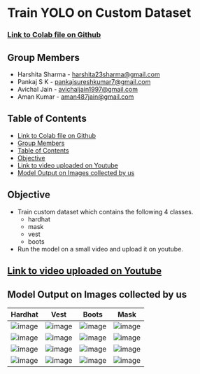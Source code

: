 # Train YOLO on Custom Dataset

### [Link to Colab file on Github](https://github.com/amanjain487/tsai-eva6/blob/main/Assignments/S11/Train%20YOLO%20on%20Custom%20Dataset/Train_YOLOv3_on_Custom_Dataset.ipynb)

## Group Members
- Harshita Sharma - harshita23sharma@gmail.com
- Pankaj S K - pankajsureshkumar7@gmail.com
- Avichal Jain - avichaljain1997@gmail.com
- Aman Kumar - aman487jain@gmail.com

## Table of Contents
- [Link to Colab file on Github](https://github.com/amanjain487/tsai-eva6/tree/main/Assignments/S11/Train%20YOLO%20on%20Custom%20Dataset#link-to-colab-file-on-github)
- [Group Members](https://github.com/amanjain487/tsai-eva6/tree/main/Assignments/S11/Train%20YOLO%20on%20Custom%20Dataset#group-members)
- [Table of Contents](https://github.com/amanjain487/tsai-eva6/tree/main/Assignments/S11/Train%20YOLO%20on%20Custom%20Dataset#table-of-contents)
- [Objective](https://github.com/amanjain487/tsai-eva6/tree/main/Assignments/S11/Train%20YOLO%20on%20Custom%20Dataset#objective)
- [Link to video uploaded on Youtube](https://github.com/amanjain487/tsai-eva6/tree/main/Assignments/S11/Train%20YOLO%20on%20Custom%20Dataset#link-to-video-uploaded-on-youtube)
- [Model Output on Images collected by us](https://github.com/amanjain487/tsai-eva6/tree/main/Assignments/S11/Train%20YOLO%20on%20Custom%20Dataset#model-output-on-images-collected-by-us)

## Objective
- Train custom dataset which contains the following 4 classes.
  - hardhat
  - mask
  - vest
  - boots
- Run the model on a small video and upload it on youtube.

## [Link to video uploaded on Youtube](https://youtu.be/D4RQ7Rkrass)

## Model Output on Images collected by us
|Hardhat|Vest|Boots|Mask|
|-------|----|-----|----|
|![image](https://user-images.githubusercontent.com/46129975/126696928-bbf13925-9db0-4078-871c-2b9752ce84e5.png)|![image](https://user-images.githubusercontent.com/46129975/126699663-70cb0b98-6869-4bcd-ab8e-678182ad8a35.png)|![image](https://user-images.githubusercontent.com/46129975/126696712-2a39fe54-7360-493d-8d1d-48ede505b83f.png)|![image](https://user-images.githubusercontent.com/46129975/126699785-8b118a44-d4b2-4bd2-b5af-062234da5908.png)|
|![image](https://user-images.githubusercontent.com/46129975/126696959-c448c6ad-a64e-4e99-8b10-a29897e4ab54.png)|![image](https://user-images.githubusercontent.com/46129975/126699687-e5c9daa4-ad2d-436f-a7eb-16d2fd81df44.png)|![image](https://user-images.githubusercontent.com/46129975/126696749-c43e2e1c-10b3-4384-b4ba-cd6df3385032.png)|![image](https://user-images.githubusercontent.com/46129975/126699808-7b8dc6f2-00d1-47a1-af08-99978391b4c5.png)|
|![image](https://user-images.githubusercontent.com/46129975/126696996-38404f2c-1c5c-4382-a331-5cb2c047205e.png)|![image](https://user-images.githubusercontent.com/46129975/126699708-7934a97e-4af1-4c73-a6ed-6dcedeec393a.png)|![image](https://user-images.githubusercontent.com/46129975/126696798-f28b4c54-e5a3-4355-98e4-6bb6da34cafe.png)|![image](https://user-images.githubusercontent.com/46129975/126699833-c481e0bb-3ce2-4380-b609-8b2a3111cfb9.png)|
|![image](https://user-images.githubusercontent.com/46129975/126697006-663c9a7f-6a60-4032-97c0-3f988f569efd.png)|![image](https://user-images.githubusercontent.com/46129975/126699733-a9ca2ab8-c64e-4484-9b14-0bc1425bf304.png)|![image](https://user-images.githubusercontent.com/46129975/126696847-bbfe0b0e-d2b0-4083-8f06-8aef61a2078a.png)|![image](https://user-images.githubusercontent.com/46129975/126699850-9d2306c4-acb0-4e65-b769-c329f36de408.png)|
